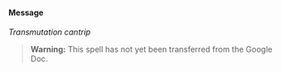 #### Message
<!-- markdownlint-disable-next-line no-emphasis-as-heading -->
_Transmutation cantrip_

> **Warning:**
> This spell has not yet been transferred from the Google Doc.
